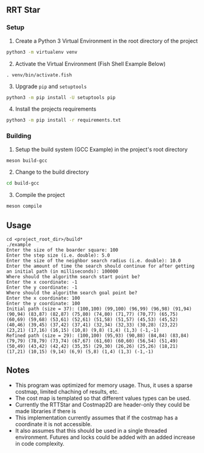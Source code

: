 ## RRT Star

### Setup
1. Create a Python 3 Virtual Environment in the root directory of the project
```sh
python3 -m virtualenv venv
```
2. Activate the Virtual Environment (Fish Shell Example Below)
```fish
. venv/bin/activate.fish
```
3. Upgrade `pip` and `setuptools`
```sh
python3 -m pip install -U setuptools pip
```
4. Install the projects requirements
```sh
python3 -m pip install -r requirements.txt
```

### Building
1. Setup the build system (GCC Example) in the project's root directory
```sh
meson build-gcc
```
2. Change to the build directory
```sh
cd build-gcc
```
3. Compile the project
```sh
meson compile
```

## Usage
```
cd <project_root_dir>/build*
./example
Enter the size of the boarder square: 100
Enter the step size (i.e. double): 5.0
Enter the size of the neighbor search radius (i.e. double): 10.0
Enter the amount of time the search should continue for after getting an initial path (in milliseconds): 100000
Where should the algorithm search start point be?
Enter the x coordinate: -1
Enter the y coordinate: -1
Where should the algorithm search goal point be?
Enter the x coordinate: 100
Enter the y coordinate: 100
Initial path (size = 37): (100,100) (99,100) (96,99) (96,98) (91,94) (90,94) (83,87) (82,87) (75,80) (74,80) (71,77) (70,77) (65,75) (60,69) (59,68) (53,61) (52,61) (51,58) (51,57) (45,53) (45,52) (40,46) (39,45) (37,42) (37,41) (32,34) (32,33) (30,28) (23,22) (23,21) (17,16) (16,15) (10,8) (9,8) (1,4) (1,3) (-1,-1) 
Refined path (size = 29): (100,100) (95,93) (90,88) (84,84) (83,84) (79,79) (78,79) (73,74) (67,67) (61,60) (60,60) (56,54) (51,49) (50,49) (43,42) (42,42) (35,35) (29,30) (26,26) (25,26) (18,21) (17,21) (10,15) (9,14) (6,9) (5,8) (1,4) (1,3) (-1,-1) 
```

## Notes
- This program was optimized for memory usage. Thus, it uses a sparse costmap, limited chaching of results, etc.
- The cost map is templated so that different values types can be used.
- Currently the RTTStar and Costmap2D are header-only they could be made libraries if there is
- This implementation currently assumes that if the costmap has a coordinate it is not accessible.
- It also assumes that this should be used in a single threaded environment. Futures and locks could be added with an added increase in code complexity.

